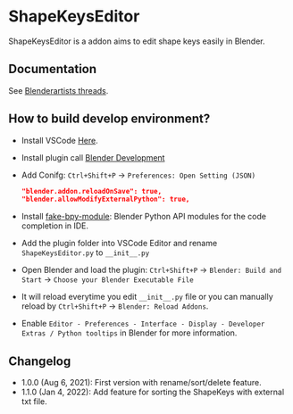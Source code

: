 # ShapeKeysEditor
ShapeKeysEditor is a addon aims to edit shape keys easily in Blender.

## Documentation
See [Blenderartists threads](https://blenderartists.org/t/addon-shapekeys-editor/1320941).


## How to build develop environment?

* Install VSCode [Here](https://code.visualstudio.com/download).
* Install plugin call [Blender Development](https://marketplace.visualstudio.com/items?itemName=JacquesLucke.blender-development)
* Add Conifg: `Ctrl+Shift+P` → `Preferences: Open Setting (JSON)`

    ```json
    "blender.addon.reloadOnSave": true,
    "blender.allowModifyExternalPython": true,
    ```
* Install [fake-bpy-module](https://github.com/nutti/fake-bpy-module): Blender Python API modules for the code completion in IDE.
* Add the plugin folder into VSCode Editor and rename `ShapeKeysEditor.py` to `__init__.py`
* Open Blender and load the plugin: `Ctrl+Shift+P` → `Blender: Build and Start` → `Choose your Blender Executable File`
* It will reload everytime you edit `__init__.py` file or you can manually reload by `Ctrl+Shift+P` → `Blender: Reload Addons`.
* Enable `Editor - Preferences - Interface - Display - Developer Extras / Python tooltips` in Blender for more information.


## Changelog

* 1.0.0 (Aug 6, 2021): First version with rename/sort/delete feature.
* 1.1.0 (Jan 4, 2022): Add feature for sorting the ShapeKeys with external txt file.
